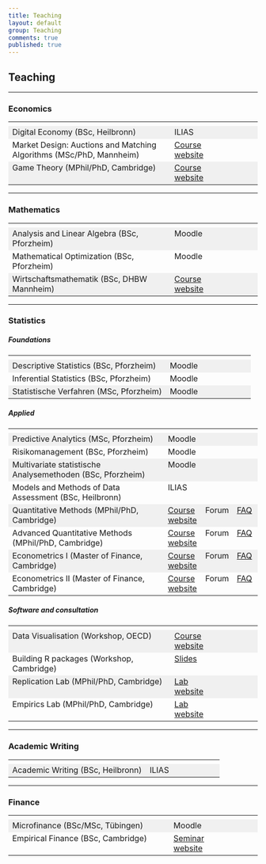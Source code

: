 ```yaml
---
title: Teaching
layout: default
group: Teaching
comments: true
published: true
---
```




## Teaching


***

### <a name="games"></a> Economics

<TABLE WIDTH="100%"> 
<TR>
<TH VALIGN="TOP" WIDTH="65%">  </TH>
<TH VALIGN="TOP" WIDTH="15%">  </TH>
<TH VALIGN="TOP" WIDTH="10%">  </TH>
<TH VALIGN="TOP" WIDTH="10%">  </TH>
</TR>
<TR bgcolor="#f0f0f0">
<TD VALIGN="TOP">Digital Economy (BSc, Heilbronn)</TD>
<TD VALIGN="TOP">ILIAS </TD>
<TD VALIGN="TOP"> </TD>
<TD VALIGN="TOP"> </TD>
</TR>
<TR>
<TD VALIGN="TOP">Market Design: Auctions and Matching Algorithms (MSc/PhD, Mannheim)</TD>
<TD VALIGN="TOP"><a href="matching/index.html">Course website</a></TD>
<TD VALIGN="TOP"> </TD>
<TD VALIGN="TOP"> </TD>
</TR>
<TR bgcolor="#f0f0f0">
<TD VALIGN="TOP">Game Theory (MPhil/PhD, Cambridge)</TD>
<TD VALIGN="TOP"><a href="games/index.html">Course website</a></TD>
<TD VALIGN="TOP"> </TD>
<TD VALIGN="TOP"> </TD>
</TR>
</TABLE>

***

### <a name="maths"></a> Mathematics

<TABLE WIDTH="100%"> 
<TR>
<TH VALIGN="TOP" WIDTH="65%">  </TH>
<TH VALIGN="TOP" WIDTH="15%">  </TH>
<TH VALIGN="TOP" WIDTH="10%">  </TH>
<TH VALIGN="TOP" WIDTH="10%">  </TH>
</TR>
<TR bgcolor="#f0f0f0">
<TD VALIGN="TOP">Analysis and Linear Algebra (BSc, Pforzheim)</TD>
<TD VALIGN="TOP">Moodle</TD>
<TD VALIGN="TOP"> </TD>
<TD VALIGN="TOP"> </TD>
</TR>
<TR >
<TD VALIGN="TOP">Mathematical Optimization (BSc, Pforzheim)</TD>
<TD VALIGN="TOP">Moodle</TD>
<TD VALIGN="TOP"> </TD>
<TD VALIGN="TOP"> </TD>
</TR>
<TR bgcolor="#f0f0f0">
<TD VALIGN="TOP">Wirtschaftsmathematik (BSc, DHBW Mannheim)</TD>
<TD VALIGN="TOP"><a href="mathematics/index.html">Course website</a></TD>
<TD VALIGN="TOP"> </TD>
<TD VALIGN="TOP"> </TD>
</TR>
</TABLE>

***

### <a name="r"></a> Statistics 

##### Foundations

<p> </p>

<TABLE WIDTH="100%"> 
<TR>
<TH VALIGN="TOP" WIDTH="65%">  </TH><TH VALIGN="TOP" WIDTH="15%">  </TH><TH VALIGN="TOP" WIDTH="10%">  </TH><TH VALIGN="TOP" WIDTH="10%">  </TH>
</TR>
<TR bgcolor="#f0f0f0">
<TD VALIGN="TOP">Descriptive Statistics (BSc, Pforzheim)</TD>
<TD VALIGN="TOP">Moodle</TD>
<TD VALIGN="TOP"> </TD>
<TD VALIGN="TOP"> </TD>
</TR>
<TR >
<TD VALIGN="TOP">Inferential Statistics (BSc, Pforzheim)</TD>
<TD VALIGN="TOP">Moodle</TD>
<TD VALIGN="TOP"> </TD>
<TD VALIGN="TOP"> </TD>
</TR>
<TR  bgcolor="#f0f0f0">
<TD VALIGN="TOP">Statistische Verfahren (MSc, Pforzheim)</TD>
<TD VALIGN="TOP">Moodle</TD>
<TD VALIGN="TOP"> </TD>
<TD VALIGN="TOP"> </TD>
</TR>
</TABLE>


##### Applied

<p> </p>

<TABLE WIDTH="100%"> 
<TR>
<TH VALIGN="TOP" WIDTH="65%">  </TH>
<TH VALIGN="TOP" WIDTH="15%">  </TH>
<TH VALIGN="TOP" WIDTH="10%">  </TH>
<TH VALIGN="TOP" WIDTH="10%">  </TH>
</TR>

<TR  bgcolor="#f0f0f0">
<TD VALIGN="TOP">Predictive Analytics (MSc, Pforzheim) </TD>
<TD VALIGN="TOP">Moodle</TD>
<TD VALIGN="TOP"> </TD>
<TD VALIGN="TOP"> </TD>
</TR>

<TR >
<TD VALIGN="TOP">Risikomanagement (BSc, Pforzheim) </TD>
<TD VALIGN="TOP">Moodle</TD>
<TD VALIGN="TOP"> </TD>
<TD VALIGN="TOP"> </TD>
</TR>

<TR  bgcolor="#f0f0f0">
<TD VALIGN="TOP">Multivariate statistische Analysemethoden (BSc, Pforzheim)</TD>
<TD VALIGN="TOP">Moodle</TD>
<TD VALIGN="TOP"> </TD>
<TD VALIGN="TOP"> </TD>
</TR>

<TR >
<TD VALIGN="TOP">Models and Methods of Data Assessment (BSc, Heilbronn)</TD>
<TD VALIGN="TOP">ILIAS</TD>
<TD VALIGN="TOP"> </TD>
<TD VALIGN="TOP"> </TD>
</TR>

<TR  bgcolor="#f0f0f0">
<TD VALIGN="TOP">Quantitative Methods (MPhil/PhD, Cambridge)</TD>
<TD VALIGN="TOP"><a href="quant1/index.html">Course website</a></TD>
<TD VALIGN="TOP">Forum</TD>
<TD VALIGN="TOP"><a href="faq/faq1/index.html">FAQ</a></TD>
</TR>

<TR >
<TD VALIGN="TOP">Advanced Quantitative Methods (MPhil/PhD, Cambridge) </TD>
<TD VALIGN="TOP"><a href="quant2/index.html">Course website</a></TD>
<TD VALIGN="TOP">Forum</TD>
<TD VALIGN="TOP"><a href="faq/faq2/index.html">FAQ</a></TD>
</TR>

<TR  bgcolor="#f0f0f0">
<TD VALIGN="TOP">Econometrics I (Master of Finance, Cambridge)</TD>
<TD VALIGN="TOP"><a href="econometrics1/index.html">Course website</a></TD>
<TD VALIGN="TOP">Forum</TD>
<TD VALIGN="TOP"><a href="faq/faq1/index.html">FAQ</a></TD>
</TR>

<TR>
<TD VALIGN="TOP">Econometrics II (Master of Finance, Cambridge) </TD>
<TD VALIGN="TOP"><a href="econometrics2/index.html">Course website</a></TD>
<TD VALIGN="TOP">Forum</TD>
<TD VALIGN="TOP"><a href="faq/faq2/index.html">FAQ</a></TD>
</TR>
</TABLE>


##### Software and consultation

<p> </p>

<TABLE WIDTH="100%"> 
<TR>
<TH VALIGN="TOP" WIDTH="65%">  </TH>
<TH VALIGN="TOP" WIDTH="15%">  </TH>
<TH VALIGN="TOP" WIDTH="10%">  </TH>
<TH VALIGN="TOP" WIDTH="10%">  </TH>
</TR>
<TR bgcolor="#f0f0f0">
<TD VALIGN="TOP">Data Visualisation (Workshop, OECD)</TD>
<TD VALIGN="TOP"><a href="viz/index.html">Course website</a> </TD>
<TD VALIGN="TOP">  </TD>
<TD VALIGN="TOP"> </TD>
</TR>

<TR >
<TD VALIGN="TOP">Building R packages (Workshop, Cambridge)</TD>
<TD VALIGN="TOP"><a href="slides/r-packages.pdf">Slides</a> </TD>
<TD VALIGN="TOP"> </TD>
<TD VALIGN="TOP"> </TD>
</TR>

<TR bgcolor="#f0f0f0">
<TD VALIGN="TOP">Replication Lab (MPhil/PhD, Cambridge)</TD>
<TD VALIGN="TOP"><a href="replication/index.html">Lab website</a></TD>
<TD VALIGN="TOP"> </TD>
<TD VALIGN="TOP"> </TD>
</TR>

<TR >
<TD VALIGN="TOP">Empirics Lab (MPhil/PhD, Cambridge)</TD>
<TD VALIGN="TOP"><a href="consulting/index.html">Lab website</a></TD>
<TD VALIGN="TOP"> </TD>
<TD VALIGN="TOP"> </TD>
</TR>
</TABLE>


***

### <a name="methods"></a> Academic Writing

<TABLE WIDTH="100%"> 
<TR>
<TH VALIGN="TOP" WIDTH="65%">  </TH>
<TH VALIGN="TOP" WIDTH="15%">  </TH>
<TH VALIGN="TOP" WIDTH="10%">  </TH>
<TH VALIGN="TOP" WIDTH="10%">  </TH>
</TR>
<TR bgcolor="#f0f0f0">
<TD VALIGN="TOP">Academic Writing (BSc, Heilbronn)</TD>
<TD VALIGN="TOP">ILIAS</TD>
<TD VALIGN="TOP"> </TD>
<TD VALIGN="TOP"> </TD>
</TR>
</TABLE>

***

### <a name="finance"></a> Finance

<TABLE WIDTH="100%"> 
<TR>
<TH VALIGN="TOP" WIDTH="65%">  </TH>
<TH VALIGN="TOP" WIDTH="15%">  </TH>
<TH VALIGN="TOP" WIDTH="10%">  </TH>
<TH VALIGN="TOP" WIDTH="10%">  </TH>
</TR>
<TR bgcolor="#f0f0f0">
<TD VALIGN="TOP">Microfinance (BSc/MSc, Tübingen)</TD>
<TD VALIGN="TOP">Moodle</TD>
<TD VALIGN="TOP"> </TD>
<TD VALIGN="TOP"> </TD>
</TR>
<TR>
<TD VALIGN="TOP">Empirical Finance (BSc, Cambridge)</TD>
<TD VALIGN="TOP"><a href="finance/index.html">Seminar website</a></TD>
<TD VALIGN="TOP"> </TD>
<TD VALIGN="TOP"> </TD>
</TR>
</TABLE>


